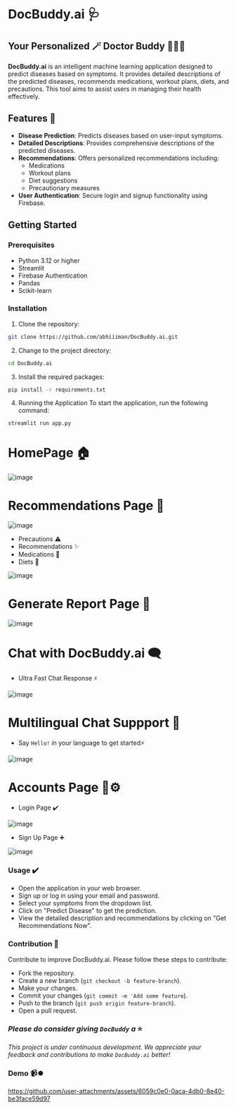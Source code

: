 # DocBuddy.ai 🩺
## Your Personalized 🪄 Doctor Buddy 👨🏻‍⚕️
__DocBuddy.ai__ is an intelligent machine learning application designed to predict diseases based on symptoms.
It provides detailed descriptions of the predicted diseases, recommends medications, workout plans, diets, and precautions.
This tool aims to assist users in managing their health effectively.

## Features 🌟

- **Disease Prediction**: Predicts diseases based on user-input symptoms.
- **Detailed Descriptions**: Provides comprehensive descriptions of the predicted diseases.
- **Recommendations**: Offers personalized recommendations including:
  - Medications
  - Workout plans
  - Diet suggestions
  - Precautionary measures
- **User Authentication**: Secure login and signup functionality using Firebase.

## Getting Started

### Prerequisites

- Python 3.12 or higher
- Streamlit
- Firebase Authentication
- Pandas
- Scikit-learn

### Installation

1. Clone the repository:
```bash
git clone https://github.com/abhiiiman/DocBuddy.ai.git
```
2. Change to the project directory:
```bash
cd DocBuddy.ai
```
3. Install the required packages:
```bash
pip install -r requirements.txt
```
4. Running the Application
To start the application, run the following command:
```bash
streamlit run app.py
```

# HomePage 🏠

![image](https://github.com/abhiiiman/DocBuddy.ai/assets/111262410/c61436f5-f6ac-4760-9924-83e81a1d327e)

# Recommendations Page 🔮

![image](https://github.com/abhiiiman/DocBuddy.ai/assets/111262410/03a089f3-36da-477f-8928-40810e2ac7f2)

- Precautions ⚠️
- Recommendations ✨
- Medications 💊
- Diets 🍉

![image](https://github.com/abhiiiman/DocBuddy.ai/assets/111262410/9ad3ba15-16f4-4278-afaf-78e864b7153b)

# Generate Report Page 📑

![image](https://github.com/abhiiiman/DocBuddy.ai/assets/111262410/421543e4-e262-4061-970e-fd008f640110)

# Chat with DocBuddy.ai 🗨️
* Ultra Fast Chat Response ⚡

![image](https://github.com/user-attachments/assets/d6bf4e96-bbae-45ce-a07e-38ca4ff2169a)

# Multilingual Chat Suppport 🧠
* Say `Hello!` in your language to get started⚡

![image](https://github.com/user-attachments/assets/b91668d9-dd59-47c7-842e-6824edfab47f)



# Accounts Page 👥⚙️
- Login Page ✔️

![image](https://github.com/abhiiiman/DocBuddy.ai/assets/111262410/176425ed-6674-4f08-9df0-283aabe665d8)

- Sign Up Page ➕

![image](https://github.com/abhiiiman/DocBuddy.ai/assets/111262410/43d71050-08e8-4aad-b828-dba503a13e39)

### Usage ✔️
- Open the application in your web browser.
- Sign up or log in using your email and password.
- Select your symptoms from the dropdown list.
- Click on "Predict Disease" to get the prediction.
- View the detailed description and recommendations by clicking on "Get Recommendations Now".

### Contribution 👥
Contribute to improve DocBuddy.ai. Please follow these steps to contribute:
- Fork the repository.
- Create a new branch (`git checkout -b feature-branch`).
- Make your changes.
- Commit your changes (`git commit -m 'Add some feature`).
- Push to the branch (`git push origin feature-branch`).
- Open a pull request.

### _Please do consider giving `DocBuddy` a_ ⭐

_This project is under continuous development. We appreciate your feedback and contributions to make `DocBuddy.ai` better!_

### Demo 📹⏺️

https://github.com/user-attachments/assets/6059c0e0-0aca-4db0-8e40-be3face59d97


